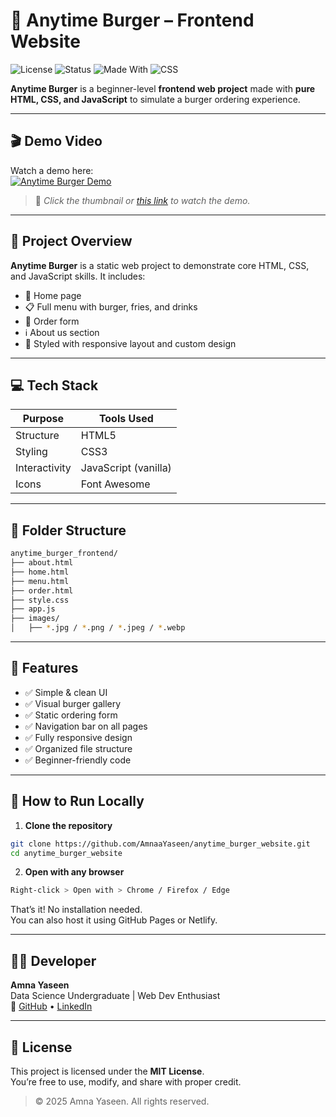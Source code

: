 # 🍔 Anytime Burger – Frontend Website

![License](https://img.shields.io/badge/License-MIT-brightgreen.svg)
![Status](https://img.shields.io/badge/Project-Frontend--Only-blue)
![Made With](https://img.shields.io/badge/Made%20with-HTML%2C%20CSS%2C%20JS-orange)
![CSS](https://img.shields.io/badge/Style-CSS-blueviolet)

**Anytime Burger** is a beginner-level **frontend web project** made with **pure HTML, CSS, and JavaScript** to simulate a burger ordering experience.

---

## 🎬 Demo Video

Watch a demo here:  
[![Anytime Burger Demo](https://img.youtube.com/vi/5DY26ZzmUrM/0.jpg)](https://youtu.be/5DY26ZzmUrM)

> 📌 *Click the thumbnail or [this link](https://youtu.be/5DY26ZzmUrM) to watch the demo.*

---

## 🧠 Project Overview

**Anytime Burger** is a static web project to demonstrate core HTML, CSS, and JavaScript skills. It includes:

- 🍔 Home page  
- 📋 Full menu with burger, fries, and drinks  
- 🛒 Order form  
- ℹ️ About us section  
- 💬 Styled with responsive layout and custom design  

---

## 💻 Tech Stack

| Purpose        | Tools Used         |
|----------------|--------------------|
| Structure      | HTML5              |
| Styling        | CSS3               |
| Interactivity  | JavaScript (vanilla) |
| Icons          | Font Awesome       |

---

## 📁 Folder Structure

```bash
anytime_burger_frontend/
├── about.html
├── home.html
├── menu.html
├── order.html
├── style.css
├── app.js
├── images/
│   ├── *.jpg / *.png / *.jpeg / *.webp
```

---

## 🧾 Features

- ✅ Simple & clean UI
- ✅ Visual burger gallery
- ✅ Static ordering form
- ✅ Navigation bar on all pages
- ✅ Fully responsive design
- ✅ Organized file structure
- ✅ Beginner-friendly code

---

## 🚀 How to Run Locally

1. **Clone the repository**

```bash
git clone https://github.com/AmnaaYaseen/anytime_burger_website.git
cd anytime_burger_website
```

2. **Open with any browser**

```bash
Right-click > Open with > Chrome / Firefox / Edge
```

That’s it! No installation needed.  
You can also host it using GitHub Pages or Netlify.

---

## 👩‍💻 Developer

**Amna Yaseen**  
Data Science Undergraduate | Web Dev Enthusiast  
🔗 [GitHub](https://github.com/AmnaaYaseen) • [LinkedIn](https://www.linkedin.com/in/amnaa-yaseen)

---

## 🪪 License

This project is licensed under the **MIT License**.  
You’re free to use, modify, and share with proper credit.

> © 2025 Amna Yaseen. All rights reserved.
